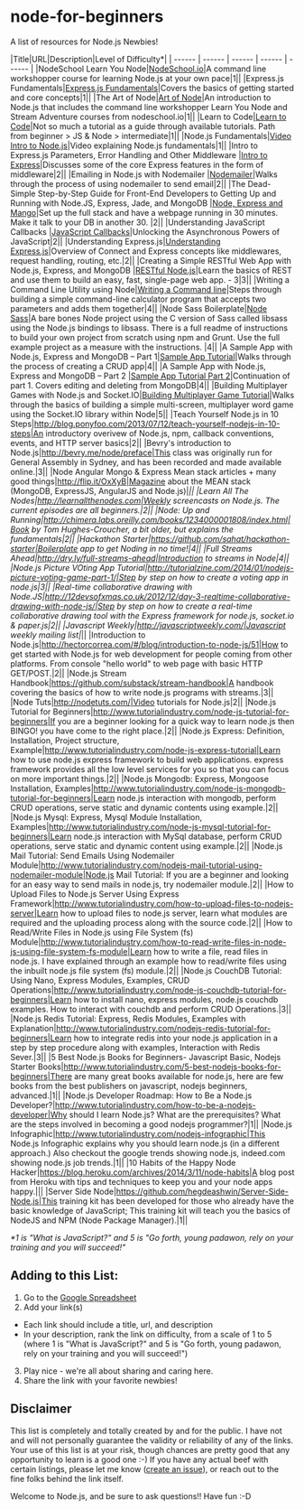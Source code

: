 node-for-beginners
==================

A list of resources for Node.js Newbies!

|Title|URL|Description|Level of Difficulty*|
| ------ | ------ | ------ | ------ | ------ |
|NodeSchool Learn You Node|[NodeSchool.io](http://nodeschool.io)|A command line workshopper course for learning Node.js at your own pace|1||
|Express.js Fundamentals|[Express.js Fundamentals](http://flippinawesome.org/2013/11/11/express-js-fundamentals/)|Covers the basics of getting started and core concepts|1||
|The Art of Node|[Art of Node](http://github.com/maxogden/art-of-node)|An introduction to Node.js that includes the command line workshopper Learn You Node and Stream Adventure courses from nodeschool.io|1||
|Learn to Code|[Learn to Code](http://ifoundthemeaningoflife.com/learntocode)|Not so much a tutorial as a guide through available tutorials. Path from beginner > JS & Node > intermediate|1||
|Node.js Fundamentals|[Video Intro to Node.js](http://strongloop.com/developers/videos/#a-video-intro-to-nodejs-fundamentals)|Video explaining Node.js fundamentals|1||
|Intro to Express.js Parameters, Error Handling and Other Middleware |[Intro to Express](http://flippinawesome.org/2013/05/28/intro-to-express-js-parameters-error-handling-and-other-middleware/)|Discusses some of the core Express features in the form of middleware|2||
|Emailing in Node.js with Nodemailer |[Nodemailer](http://blog.ijasoneverett.com/2013/07/emailing-in-node-js-with-nodemailer/)|Walks through the process of using nodemailer to send email|2||
|The Dead-Simple Step-by-Step Guide for Front-End Developers to Getting Up and Running with Node.JS, Express, Jade, and MongoDB |[Node, Express and Mango](http://cwbuecheler.com/web/tutorials/2013/node-express-mongo/)|Set up the full stack and have a webpage running in 30 minutes. Make it talk to your DB in another 30. |2||
|Understanding JavaScript Callbacks |[JavaScript Callbacks](http://cwbuecheler.com/web/tutorials/2013/javascript-callbacks/)|Unlocking the Asynchronous Powers of JavaScript|2||
|Understanding Express.js|[Understanding Express.js](http://evanhahn.com/understanding-express-js/)|Overview of Connect and Express concepts like middlewares, request handling, routing, etc.|2||
|Creating a Simple RESTful Web App with Node.js, Express, and MongoDB |[RESTful Node.js](http://cwbuecheler.com/web/tutorials/2014/restful-web-app-node-express-mongodb/)|Learn the basics of REST and use them to build an easy, fast, single-page web app. - 3|3||
|Writing a Command Line Utility using Node|[Writing a Command line](http://flippinawesome.org/2013/07/29/writing-a-command-line-utility-using-node/)|Steps through building a simple command-line calculator program that accepts two parameters and adds them together|4||
|Node Sass Boilerplate|[Node Sass](https://github.com/anotheruiguy/node-sass-boilerplate)|A bare bones Node project using the C version of Sass called libsass using the Node.js bindings to libsass. There is a full readme of instructions to build your own project from scratch using npm and Grunt. Use the full example project as a measure with the instructions. |4||
|A Sample App with Node.js, Express and MongoDB – Part 1|[Sample App Tutorial](http://blog.ijasoneverett.com/2013/03/a-sample-app-with-node-js-express-and-mongodb-part-1/)|Walks through the process of creating a CRUD app|4||
|A Sample App with Node.js, Express and MongoDB – Part 2 |[Sample App Tutorial Part 2](http://blog.ijasoneverett.com/2013/04/a-sample-app-with-node-js-express-and-mongodb-part-2/)|Continuation of part 1.  Covers editing and deleting from MongoDB|4||
|Building Multiplayer Games with Node.js and Socket.IO|[Building Multiplayer Game Tutorial](http://flippinawesome.org/2013/09/30/building-multiplayer-games-with-node-js-and-socket-io/)|Walks through the basics of building a simple multi-screen, multiplayer word game using the Socket.IO library within Node|5||
|Teach Yourself Node.js in 10 Steps|http://blog.ponyfoo.com/2013/07/12/teach-yourself-nodejs-in-10-steps|An introductory overivew of Node.js, npm, callback conventions, events, and HTTP server basics|2||
|Bevry's introduction to Node.js|http://bevry.me/node/preface|This class was originally run for General Assembly in Sydney, and has been recorded and made available online.|3||
|Node Angular Mongo & Express
Mean stack articles + many good things|http://flip.it/OxXyB|Magazine about the MEAN stack (MongoDB, ExpressJS, AngularJS and Node.js)|*||
|Learn All The Nodes|http://learnallthenodes.com|Weekly screencasts on Node.js.  The current episodes are all beginners.|2||
|Node: Up and Running|http://chimera.labs.oreilly.com/books/1234000001808/index.html|Book by Tom Hughes-Croucher, a bit older, but explains the fundamentals|2||
|Hackathon Starter|https://github.com/sahat/hackathon-starter|Boilerplate app to get Noding in no time!|4||
|Full Streams Ahead|http://dry.ly/full-streams-ahead|Introduction to streams in Node|4||
|Node.js Picture VOting App Tutorial|http://tutorialzine.com/2014/01/nodejs-picture-voting-game-part-1/|Step by step on how to create a voting app in node.js|3||
|Real-time collaborative drawing with Node.JS|http://12devsofxmas.co.uk/2012/12/day-3-realtime-collaborative-drawing-with-node-js/|Step by step on how to create a real-time collaborative drawing tool with the Express framework for node.js, socket.io & paper.js|2||
|Javascript Weekly|http://javascriptweekly.com/|Javascript weekly mailing list|*||
|Introduction to Node.js|http://hectorcorrea.com/#/blog/introduction-to-node-js/51|How to get started with Node.js for web development for people coming from other platforms. From console "hello world" to web page with basic HTTP GET/POST.|2||
|Node.js Stream Handbook|https://github.com/substack/stream-handbook|A handbook covering the basics of how to write node.js programs with streams.|3||
|Node Tuts|http://nodetuts.com/|Video tutorials for Node.js|2||
|Node.js Tutorial for Beginners|http://www.tutorialindustry.com/node-js-tutorial-for-beginners|If you are a beginner looking for a quick way to learn node.js then BINGO! you have come to the right place.|2||
|Node.js Express: Definition, Installation, Project structure, Example|http://www.tutorialindustry.com/node-js-express-tutorial|Learn how to use node.js express framework to build web applications. express framework provides all the low level services for you so that you can focus on more important things.|2||
|Node.js Mongodb: Express, Mongoose Installation, Examples|http://www.tutorialindustry.com/node-js-mongodb-tutorial-for-beginners|Learn node.js interaction with mongodb, perform CRUD operations, serve static and dynamic contents using example.|2||
|Node.js Mysql: Express, Mysql Module Installation, Examples|http://www.tutorialindustry.com/node-js-mysql-tutorial-for-beginners|Learn node.js interaction with MySql database, perform CRUD operations, serve static and dynamic content using example.|2||
|Node.js Mail Tutorial: Send Emails Using Nodemailer Module|http://www.tutorialindustry.com/nodejs-mail-tutorial-using-nodemailer-module|Node.js Mail Tutorial: If you are a beginner and looking for an easy way to send mails in node.js, try nodemailer module.|2||
|How to Upload Files to Node.js Server Using Express Framework|http://www.tutorialindustry.com/how-to-upload-files-to-nodejs-server|Learn how to upload files to node.js server, learn what modules are required and the uploading process along with the source code.|2||
|How to Read/Write Files in Node.js using File System (fs) Module|http://www.tutorialindustry.com/how-to-read-write-files-in-node-js-using-file-system-fs-module|Learn how to write a file, read files in node.js. I have explained through an example how to read/write files using the inbuilt node.js file system (fs) module.|2||
|Node.js CouchDB Tutorial: Using Nano, Express Modules, Examples, CRUD Operations|http://www.tutorialindustry.com/node-js-couchdb-tutorial-for-beginners|Learn how to install nano, express modules, node.js couchdb examples. How to interact with couchdb and perform CRUD Operations.|3||
|Node.js Redis Tutorial: Express, Redis Modules, Examples with Explanation|http://www.tutorialindustry.com/nodejs-redis-tutorial-for-beginners|Learn how to integrate redis into your node.js application in a step by step procedure along with examples, Interaction with Redis Sever.|3||
|5 Best Node.js Books for Beginners- Javascript Basic, Nodejs Starter Books|http://www.tutorialindustry.com/5-best-nodejs-books-for-beginners|There are many great books available for node.js, here are few books from the best publishers on javascript, nodejs beginners, advanced.|1||
|Node.js Developer Roadmap: How to Be a Node.js Developer?|http://www.tutorialindustry.com/how-to-be-a-nodejs-developer|Why should I learn Node.js? What are the prerequisites? What are the steps involved in becoming a good nodejs programmer?|1||
|Node.js Infographic|http://www.tutorialindustry.com/nodejs-infographic|This Node.js Infographic explains why you should learn node.js (in a different approach.) Also checkout the google trends showing node.js, indeed.com showing node.js job trends.|1||
|10 Habits of the Happy Node Hacker|https://blog.heroku.com/archives/2014/3/11/node-habits|A blog post from Heroku with tips and techniques to keep you and your node apps happy.|||
|Server Side Node|https://github.com/hegdeashwin/Server-Side-Node.js|This training kit has been developed for those who already have the basic knowledge of JavaScript; This training kit will teach you the basics of NodeJS and NPM (Node Package Manager).|1||






_\*1 is "What is JavaScript?" and 5 is "Go forth, young padawon, rely on your training and you will succeed!"_


## Adding to this List:
1. Go to the [Google Spreadsheet](https://docs.google.com/spreadsheet/ccc?key=0Ai2sCp3HpDyGdDRVZWJmaGItaU5BY0NDWEFfY3cyU1E&usp=sharing)
2. Add your link(s)
  * Each link should include a title, url, and description
  * In your description, rank the link on difficulty, from a scale of 1 to 5 (where 1 is "What is JavaScript?" and 5 is "Go forth, young padawon, rely on your training and you will succeed!")
3. Play nice - we're all about sharing and caring here.
4. Share the link with your favorite newbies!

## Disclaimer

This list is completely and totally created by and for the public. I have not and will not personally guarantee the validity or reliability of any of the links. Your use of this list is at your risk, though chances are pretty good that any opportunity to learn is a good one :-) If you have any actual beef with certain listings, please let me know ([create an issue](https://github.com/rockbot/node-for-beginners/issues)), or reach out to the fine folks behind the link itself.

Welcome to Node.js, and be sure to ask questions!! Have fun :-D
